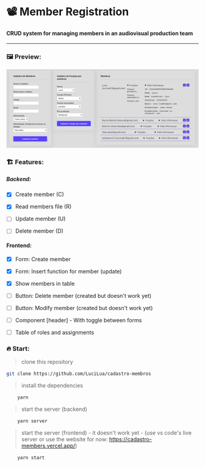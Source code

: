 # 📽️ Member Registration
#### CRUD system for managing members in an audiovisual production team

---

### 🖼️ Preview:

<img src="preview.png"/>

### 🏗️ Features:

##### Backend:

- [x] Create member (C)

- [x] Read members file (R)

- [ ] Update member (U)

- [ ] Delete member (D)


#### Frontend:

- [x] Form: Create member

- [x] Form: Insert function for member (update)

- [x] Show members in table

- [ ] Button: Delete member (created but doesn't work yet)

- [ ] Button: Modify member (created but doesn't work yet)

- [ ] Component [header] - With toggle between forms

- [ ] Table of roles and assignments


### 🔥 Start:


> clone this repository
```bash
git clone https://github.com/LuciLua/cadastro-membros
```

> install the dependencies
```bash
    yarn
```

> start the server (backend)
```bash
    yarn server
```

> start the server (frontend) - it doesn't work yet - (use vs code's live server or use the website for now: https://cadastro-members.vercel.app/)
```bash
    yarn start
```

